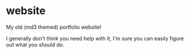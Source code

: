 # website
My old (md3 themed) portfolio website!

I generally don't think you need help with it, I'm sure you can easily figure out what you should do.
